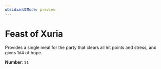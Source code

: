 ```yaml
---
obsidianUIMode: preview
---
```

# Feast of Xuria

Provides a single meal for the party that clears all hit points and stress, and gives 1d4 of hope.

**Number**: `51`
